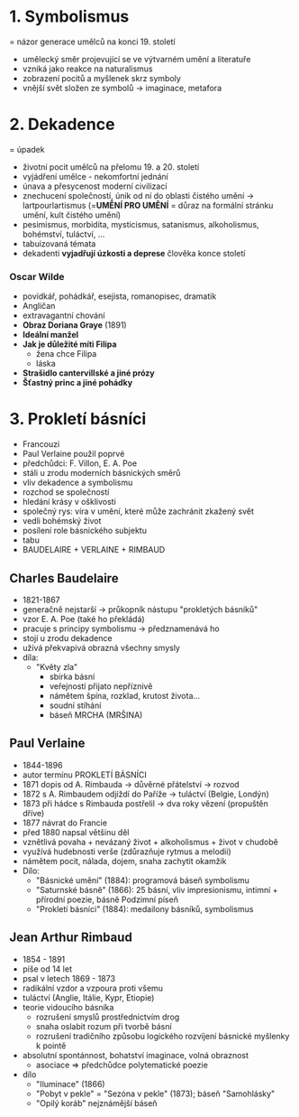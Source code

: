 # 1. Symbolismus
= názor generace umělců na konci 19. století
- umělecký směr projevující se ve výtvarném umění a literatuře
- vzniká jako reakce na naturalismus
- zobrazení pocitů a myšlenek skrz symboly
- vnější svět složen ze symbolů -> imaginace, metafora

# 2. Dekadence
= úpadek
- životní pocit umělců na přelomu 19. a 20. století
- vyjádření umělce - nekomfortní jednání
- únava a přesycenost moderní civilizací
- znechucení společností, únik od ní do oblasti čistého umění -> lartpourlartismus (=**UMĚNÍ PRO UMĚNÍ** = důraz na formální stránku umění, kult čistého umění)
- pesimismus, morbidita, mysticismus, satanismus, alkoholismus, bohémství, tuláctví, ...
- tabuizovaná témata
- dekadenti **vyjadřují úzkosti a deprese** člověka konce století

### Oscar Wilde
- povídkář, pohádkář, esejista, romanopisec, dramatik
- Angličan
- extravagantní chování
- **Obraz Doriana Graye** (1891)
- **Ideální manžel**
- **Jak je důležité míti Filipa**
	- žena chce Filipa
	- láska
- **Strašidlo cantervillské a jiné prózy**
- **Šťastný princ a jiné pohádky**

# 3. Prokletí básníci
- Francouzi
- Paul Verlaine použil poprvé
- předchůdci: F. Villon, E. A. Poe
- stáli u zrodu moderních básnických směrů
- vliv dekadence a symbolismu
- rozchod se společností
- hledání krásy v ošklivosti
- společný rys: víra v umění, které může zachránit zkažený svět
- vedli bohémský život
- posílení role básnického subjektu
- tabu
- BAUDELAIRE + VERLAINE + RIMBAUD

## Charles Baudelaire 
- 1821-1867 
- generačně nejstarší -> průkopník nástupu "prokletých básníků" 
- vzor E. A. Poe (také ho překládá) 
- pracuje s principy symbolismu -> předznamenává ho 
- stojí u zrodu dekadence 
- užívá překvapivá obrazná všechny smysly 
- díla: 
    - "Květy zla" 
        - sbírka básní 
        - veřejností přijato nepříznivě 
        - námětem špína, rozklad, krutost života… 
        - soudní stíhání 
        - báseň MRCHA (MRŠINA)

## Paul Verlaine
- 1844-1896
- autor termínu PROKLETÍ BÁSNÍCI 
- 1871 dopis od A. Rimbauda -> důvěrné přátelství -> rozvod 
- 1872 s A. Rimbaudem odjíždí do Paříže -> tuláctví (Belgie, Londýn) 
- 1873 při hádce s Rimbauda postřelil -> dva roky vězení (propuštěn dříve) 
- 1877 návrat do Francie 
- před 1880 napsal většinu děl 
- vznětlivá povaha + nevázaný život + alkoholismus + život v chudobě 
- využívá hudebnosti verše (zdůrazňuje rytmus a melodii) 
- námětem pocit, nálada, dojem, snaha zachytit okamžik 
- Dílo: 
    - "Básnické umění" (1884): programová báseň symbolismu 
    - "Saturnské básně" (1866): 25 básní, vliv impresionismu, intimní + přírodní poezie, básně Podzimní píseň 
    - "Prokletí básníci" (1884): medailony básníků, symbolismus
## Jean Arthur Rimbaud
- 1854 - 1891
- píše od 14 let
- psal v letech 1869 - 1873
- radikální vzdor a vzpoura proti všemu
- tuláctví (Anglie, Itálie, Kypr, Etiopie)
- teorie vidoucího básníka
	- rozrušení smyslů prostřednictvím drog
	- snaha oslabit rozum při tvorbě básní
	- rozrušení tradičního způsobu logického rozvíjení básnické myšlenky k pointě
- absolutní spontánnost, bohatství imaginace, volná obraznost
	- asociace ⇒ předchůdce polytematické poezie
- dílo
	- "Iluminace" (1866)
	- "Pobyt v pekle" = "Sezóna v pekle" (1873); báseň "Samohlásky"
	- "Opilý koráb" nejznámější báseň